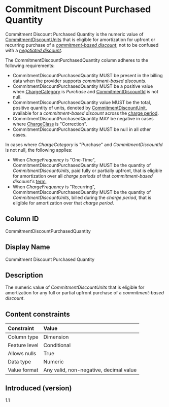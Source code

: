 # Commitment Discount Purchased Quantity

Commitment Discount Purchased Quantity is the numeric value of [CommitmentDiscountUnits](#commitmentdiscountunit) that is eligible for amortization for upfront or recurring purchase of a [*commitment-based discount*](#glossary:commitment-based-discount), not to be confused with a [*negotiated discount*](#glossary:negotiated-discount).

The CommitmentDiscountPurchasedQuantity column adheres to the following requirements:

* CommitmentDiscountPurchasedQuantity MUST be present in the billing data when the provider supports *commitment-based discounts*.
* CommitmentDiscountPurchasedQuantity MUST be a positive value when [ChargeCategory](#chargecategory) is *Purchase* and [CommitmentDiscountId](#commitmentdiscountid) is not null.
* CommitmentDiscountPurchasedQuantity value MUST be the total, positive quantity of units, denoted by [CommitmentDiscountUnit](#commitmentdiscountunit), available for a *commitment-based discount* across the [charge period](#glossary:chargeperiod).
* CommitmentDiscountPurchasedQuantity MAY be negative in cases where [ChargeClass](#chargeclass) is "Correction".
* CommitmentDiscountPurchasedQuantity MUST be null in all other cases.

In cases where *ChargeCategory* is "Purchase" and *CommitmentDiscountId* is not null, the following applies:

* When *ChargeFrequency* is "One-Time", CommitmentDiscountPurchasedQuantity MUST be the quantity of *CommitmentDiscountUnits*, paid fully or partially upfront, that is eligible for amortization over all *charge periods* of that *commitment-based discount's* [term](#glossary:term),
* When *ChargeFrequency* is "Recurring", CommitmentDiscountPurchasedQuantity MUST be the quantity of *CommitmentDiscountUnits*, billed during the *charge period*, that is eligible for amortization over that *charge period*.

## Column ID

CommitmentDiscountPurchasedQuantity

## Display Name

Commitment Discount Purchased Quantity

## Description

The numeric value of *CommitmentDiscountUnits* that is eligible for amortization for any full or partial upfront purchase of a *commitment-based discount*.

## Content constraints

| Constraint      | Value            |
|:----------------|:-----------------|
| Column type     | Dimension        |
| Feature level   | Conditional      |
| Allows nulls    | True             |
| Data type       | Numeric          |
| Value format    | Any valid, non-negative, decimal value |

## Introduced (version)

1.1
